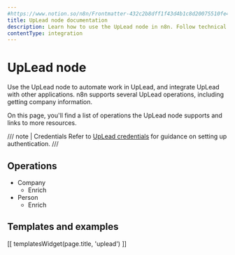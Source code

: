 ```yaml
---
#https://www.notion.so/n8n/Frontmatter-432c2b8dff1f43d4b1c8d20075510fe4
title: UpLead node documentation
description: Learn how to use the UpLead node in n8n. Follow technical documentation to integrate UpLead node into your workflows.
contentType: integration
---
```


# UpLead node

Use the UpLead node to automate work in UpLead, and integrate UpLead with other applications. n8n supports several UpLead operations, including getting company information. 

On this page, you'll find a list of operations the UpLead node supports and links to more resources.

/// note | Credentials
Refer to [UpLead credentials](/integrations/builtin/credentials/uplead/) for guidance on setting up authentication. 
///

## Operations

* Company
    * Enrich
* Person
    * Enrich

## Templates and examples

<!-- see https://www.notion.so/n8n/Pull-in-templates-for-the-integrations-pages-37c716837b804d30a33b47475f6e3780 -->
[[ templatesWidget(page.title, 'uplead') ]]
